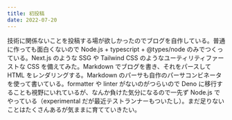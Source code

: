 ```yaml
---
title: 初投稿
date: 2022-07-20
---
```


技術に関係ないことを投稿する場が欲しかったのでブログを自作している。普通に作っても面白くないので Node.js + typescript + @types/node のみでつくっている。Next.js のような SSG や Tailwind CSS のようなユーティリティファーストな CSS を備えてみた。Markdown でブログを書き、それをパースして HTML をレンダリングする。Markdown のパーサも自作のパーサコンビネータを使って書いている。formatter や linter がないのがつらいので Deno に移行することも視野にいれているが、なんか負けた気分になるので一先ず Node.js でやっている（experimental だが最近テストランナーもついたし）。まだ足りないことはたくさんあるが気ままに育てていきたい。
